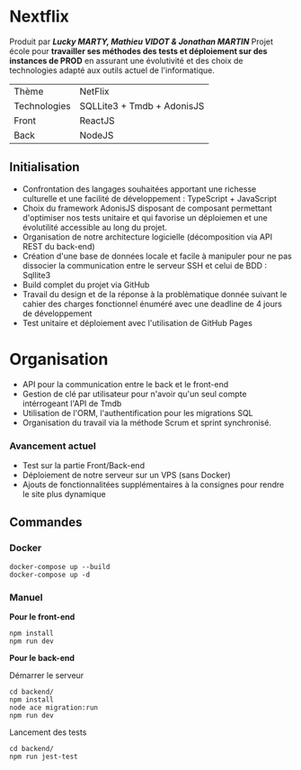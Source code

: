 # Nextflix
Produit par ***Lucky MARTY, Mathieu VIDOT & Jonathan MARTIN***
Projet école pour __travailler ses méthodes des tests et déploiement sur des instances de PROD__ en assurant une évolutivité et des choix de technologies adapté aux outils actuel de l'informatique.

| | |
|----|---------|
| Thème | NetFlix |
| Technologies | SQLLite3 + Tmdb + AdonisJS |
| Front | ReactJS |
| Back | NodeJS |

## Initialisation
- Confrontation des langages souhaitées apportant une richesse culturelle et une facilité de développement : TypeScript + JavaScript
- Choix du framework AdonisJS disposant de composant permettant d'optimiser nos tests unitaire et qui favorise un déploiemen et une évolutilité accessible au long du projet.
- Organisation de notre architecture logicielle (décomposition via API REST du back-end)
- Création d'une base de données locale et facile à manipuler pour ne pas dissocier la communication entre le serveur SSH et celui de BDD : Sqllite3
- Build complet du projet via GitHub
- Travail du design et de la réponse à la problèmatique donnée suivant le cahier des charges fonctionnel énuméré avec une deadline de 4 jours de développement 
- Test unitaire et déploiement avec l'utilisation de GitHub Pages


# Organisation
- API pour la communication entre le back et le front-end
- Gestion de clé par utilisateur pour n'avoir qu'un seul compte intérrogeant l'API de Tmdb
- Utilisation de l'ORM, l'authentification pour les migrations SQL
- Organisation du travail via la méthode Scrum et sprint synchronisé.

### Avancement actuel
- Test sur la partie Front/Back-end
- Déploiement de notre serveur sur un VPS (sans Docker)
- Ajouts de fonctionnalitées supplémentaires à la consignes pour rendre le site plus dynamique

## Commandes

### Docker
``` 
docker-compose up --build
docker-compose up -d
```

### Manuel

__Pour le front-end__
```
npm install
npm run dev
```

__Pour le back-end__

Démarrer le serveur
```
cd backend/
npm install
node ace migration:run
npm run dev
```

Lancement des tests
```
cd backend/
npm run jest-test
```

